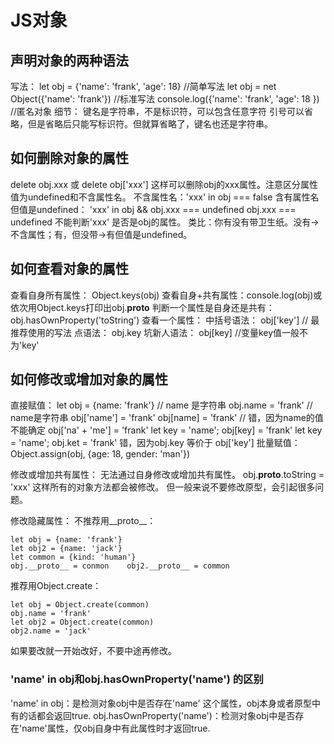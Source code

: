 # JS对象
## 声明对象的两种语法
写法：
let obj = {'name': 'frank', 'age': 18}	//简单写法
let obj = net Object({'name': 'frank'})   //标准写法
console.log({'name': 'frank', 'age': 18 })	//匿名对象
细节：
键名是字符串，不是标识符，可以包含任意字符
引号可以省略，但是省略后只能写标识符。但就算省略了，键名也还是字符串。

## 如何删除对象的属性
delete obj.xxx 或 delete obj['xxx']
这样可以删除obj的xxx属性。注意区分属性值为undefined和不含属性名。
不含属性名：'xxx' in obj === false
含有属性名但值是undefined： 'xxx' in obj && obj.xxx === undefined
obj.xxx === undefined 不能判断'xxx' 是否是obj的属性。
类比：你有没有带卫生纸。没有→不含属性；有，但没带→有但值是undefined。

## 如何查看对象的属性
查看自身所有属性： Object.keys(obj)
查看自身+共有属性：console.log(obj)或依次用Object.keys打印出obj.__proto__
判断一个属性是自身还是共有：obj.hasOwnProperty('toString')
查看一个属性：
中括号语法： obj['key'] // 最推荐使用的写法
点语法： obj.key
坑新人语法： obj[key] //变量key值一般不为'key'

## 如何修改或增加对象的属性
直接赋值：
let obj = {name: 'frank'} // name 是字符串
obj.name = 'frank' // name是字符串
obj['name'] = 'frank'
obj[name] = 'frank' // 错，因为name的值不能确定
obj['na' + 'me'] = 'frank'
let key = 'name'; obj[key] = 'frank'
let key = 'name'; obj.ket = 'frank' 错，因为obj.key 等价于 obj['key']
批量赋值：
Object.assign(obj, {age: 18, gender: 'man'})

修改或增加共有属性：
无法通过自身修改或增加共有属性。
obj.__proto__.toString = 'xxx' 这样所有的对象方法都会被修改。
但一般来说不要修改原型，会引起很多问题。

修改隐藏属性：
不推荐用__proto__：
```
let obj = {name: 'frank'}
let obj2 = {name: 'jack'}
let common = {kind: 'human'}
obj.__proto__ = conmon    obj2.__proto__ = common
```
推荐用Object.create：
```
let obj = Object.create(common)
obj.name = 'frank'
let obj2 = Object.create(common)
obj2.name = 'jack'
```
如果要改就一开始改好，不要中途再修改。

### 'name' in obj和obj.hasOwnProperty('name') 的区别
'name' in obj：是检测对象obj中是否存在'name' 这个属性，obj本身或者原型中有的话都会返回true.
obj.hasOwnProperty('name')：检测对象obj中是否存在'name'属性，仅obj自身中有此属性时才返回true.
